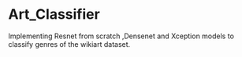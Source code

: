 # Art_Classifier
 Implementing Resnet from scratch ,Densenet and Xception models to classify genres of the wikiart dataset.
